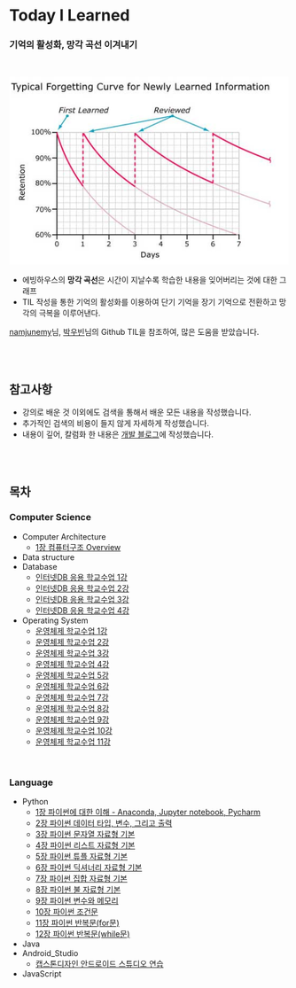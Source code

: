 # Today I Learned

### 기억의 활성화, 망각 곡선 이겨내기

<br>

<p align="center"><img src="img/Ebbinghaus_Graph.png"></img></p>

-   에빙하우스의 **망각 곡선**은 시간이 지날수록 학습한 내용을 잊어버리는 것에 대한 그래프
-   TIL 작성을 통한 기억의 활성화를 이용하여 단기 기억을 장기 기억으로 전환하고 망각의 극복을 이루어낸다.

[namjunemy](https://github.com/namjunemy)님, [박우빈](https://github.com/wbluke)님의 Github TIL을 참조하여, 많은 도움을 받았습니다.

<br><br>

## 참고사항

-   강의로 배운 것 이외에도 검색을 통해서 배운 모든 내용을 작성했습니다.
-   추가적인 검색의 비용이 들지 않게 자세하게 작성했습니다.
-   내용이 깊어, 칼럼화 한 내용은 [개발 블로그](https://jae-yoon.tistory.com/)에 작성했습니다.

<br><br>

## 목차

### Computer Science

-   Computer Architecture
    -   [1장 컴퓨터구조 Overview](https://github.com/Shin-Jae-Yoon/TIL/blob/master/Computer%20Science/Computer%20Architecture/pukyong/01_Computer_Architecture_Overview.md)
-   Data structure
-   Database
    -   [인터넷DB 응용 학교수업 1강](https://github.com/Shin-Jae-Yoon/TIL/blob/master/Computer%20Science/Database/pukyong/2022.03.15.md)
    -   [인터넷DB 응용 학교수업 2강](https://github.com/Shin-Jae-Yoon/TIL/blob/master/Computer%20Science/Database/pukyong/2022.03.22.md)
    -   [인터넷DB 응용 학교수업 3강](https://github.com/Shin-Jae-Yoon/TIL/blob/master/Computer%20Science/Database/pukyong/2022.03.29.md)
    -   [인터넷DB 응용 학교수업 4강](https://github.com/Shin-Jae-Yoon/TIL/blob/master/Computer%20Science/Database/pukyong/2022.04.05.md)
-   Operating System
    -   [운영체제 학교수업 1강](<https://github.com/Shin-Jae-Yoon/TIL/blob/master/Computer%20Science/Operating%20System/pukyong/2022.03.04(%EA%B8%88)%20-%201%EA%B0%95.md>)
    -   [운영체제 학교수업 2강](<https://github.com/Shin-Jae-Yoon/TIL/blob/master/Computer%20Science/Operating%20System/pukyong/2022.03.10(%EB%AA%A9)%20-%202%EA%B0%95.md>)
    -   [운영체제 학교수업 3강](<https://github.com/Shin-Jae-Yoon/TIL/blob/master/Computer%20Science/Operating%20System/pukyong/2022.03.11(%EA%B8%88)%20-%203%EA%B0%95.md>)
    -   [운영체제 학교수업 4강](<https://github.com/Shin-Jae-Yoon/TIL/blob/master/Computer%20Science/Operating%20System/pukyong/2022.03.17(%EB%AA%A9)%20-%204%EA%B0%95.md>)
    -   [운영체제 학교수업 5강](<https://github.com/Shin-Jae-Yoon/TIL/blob/master/Computer%20Science/Operating%20System/pukyong/2022.03.18(%EA%B8%88)%20-%205%EA%B0%95.md>)
    -   [운영체제 학교수업 6강](<https://github.com/Shin-Jae-Yoon/TIL/blob/master/Computer%20Science/Operating%20System/pukyong/2022.03.24(%EB%AA%A9)%20-%206%EA%B0%95.md>)
    -   [운영체제 학교수업 7강](<https://github.com/Shin-Jae-Yoon/TIL/blob/master/Computer%20Science/Operating%20System/pukyong/2022.03.25(%EA%B8%88)%20-%207%EA%B0%95.md>)
    -   [운영체제 학교수업 8강](<https://github.com/Shin-Jae-Yoon/TIL/blob/master/Computer%20Science/Operating%20System/pukyong/2022.03.31(%EB%AA%A9)%20-%208%EA%B0%95.md>)
    -   [운영체제 학교수업 9강](<https://github.com/Shin-Jae-Yoon/TIL/blob/master/Computer%20Science/Operating%20System/pukyong/2022.04.01(%EA%B8%88)%20-%209%EA%B0%95.md>)
    -   [운영체제 학교수업 10강](<https://github.com/Shin-Jae-Yoon/TIL/blob/master/Computer%20Science/Operating%20System/pukyong/2022.04.07(%EB%AA%A9)%20-%2010%EA%B0%95.md>)
    -   [운영체제 학교수업 11강](<https://github.com/Shin-Jae-Yoon/TIL/blob/master/Computer%20Science/Operating%20System/pukyong/2022.04.08(%EA%B8%88)%20-%2011%EA%B0%95.md>)

<br>

### Language

-   Python
    -   [1장 파이썬에 대한 이해 - Anaconda, Jupyter notebook, Pycharm](https://github.com/Shin-Jae-Yoon/TIL/tree/master/Language/Python/lecture/01_Python_intro.md)
    -   [2장 파이썬 데이터 타입, 변수, 그리고 출력](https://github.com/Shin-Jae-Yoon/TIL/tree/master/Language/Python/lecture/02_Python_data_variable_print.md)
    -   [3장 파이썬 문자열 자료형 기본](https://github.com/Shin-Jae-Yoon/TIL/tree/master/Language/Python/lecture/03_Python_string.md)
    -   [4장 파이썬 리스트 자료형 기본](https://github.com/Shin-Jae-Yoon/TIL/tree/master/Language/Python/lecture/04_Python_list.md)
    -   [5장 파이썬 튜플 자료형 기본](https://github.com/Shin-Jae-Yoon/TIL/tree/master/Language/Python/lecture/05_Python_tuple.md)
    -   [6장 파이썬 딕셔너리 자료형 기본](https://github.com/Shin-Jae-Yoon/TIL/tree/master/Language/Python/lecture/06_Python_dictionary.md)
    -   [7장 파이썬 집합 자료형 기본](https://github.com/Shin-Jae-Yoon/TIL/tree/master/Language/Python/lecture/07_Python_set.md)
    -   [8장 파이썬 불 자료형 기본](https://github.com/Shin-Jae-Yoon/TIL/tree/master/Language/Python/lecture/08_Python_bool.md)
    -   [9장 파이썬 변수와 메모리](https://github.com/Shin-Jae-Yoon/TIL/tree/master/Language/Python/lecture/09_Python_variable.md)
    -   [10장 파이썬 조건문](https://github.com/Shin-Jae-Yoon/TIL/tree/master/Language/Python/lecture/10_Python_condition.md)
    -   [11장 파이썬 반복문(for문)](https://github.com/Shin-Jae-Yoon/TIL/tree/master/Language/Python/lecture/11_Python_for.md)
    -   [12장 파이썬 반복문(while문)](https://github.com/Shin-Jae-Yoon/TIL/tree/master/Language/Python/lecture/12_Python_while.md)
-   Java
-   Android_Studio
    -   [캡스톤디자인 안드로이드 스튜디오 연습](https://github.com/Shin-Jae-Yoon/TIL/tree/master/Language/Android_Studio/BaseApp)
-   JavaScript

